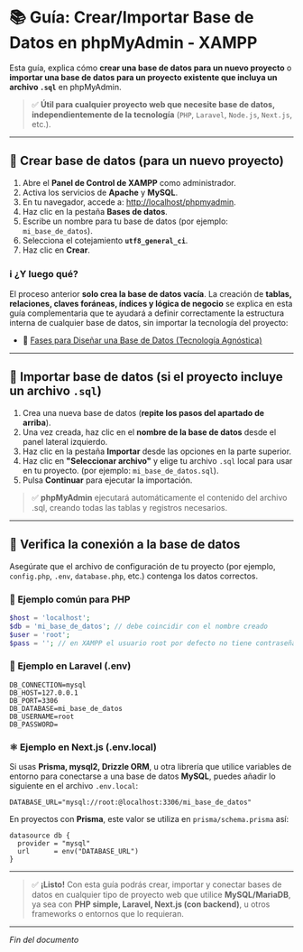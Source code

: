 # 📚 Guía: Crear/Importar Base de Datos en phpMyAdmin - XAMPP

Esta guía, explica cómo **crear una base de datos para un nuevo proyecto** o **importar una base de datos para un proyecto existente que incluya un archivo `.sql`** en phpMyAdmin.

> ✅ **Útil para cualquier proyecto web que necesite base de datos, independientemente de la tecnología** (`PHP`, `Laravel`, `Node.js`, `Next.js`, etc.).

---

## 📁 Crear base de datos (para un nuevo proyecto)

1. Abre el **Panel de Control de XAMPP** como administrador.
2. Activa los servicios de **Apache** y **MySQL**.
3. En tu navegador, accede a: [http://localhost/phpmyadmin](http://localhost/phpmyadmin).
4. Haz clic en la pestaña **Bases de datos**.
5. Escribe un nombre para tu base de datos (por ejemplo: `mi_base_de_datos`).
6. Selecciona el cotejamiento **`utf8_general_ci`**.
7. Haz clic en **Crear**.

### ℹ️ ¿Y luego qué?

El proceso anterior **solo crea la base de datos vacía**. La creación de **tablas, relaciones, claves foráneas, índices y lógica de negocio** se explica en esta guía complementaria que te ayudará a definir correctamente la estructura interna de cualquier base de datos, sin importar la tecnología del proyecto:

- 📄 [Fases para Diseñar una Base de Datos (Tecnología Agnóstica)](https://github.com/tejada1970/guias-desarrollo/blob/master/utilidades/fases-para-disenar-una-bd.md)

---

## 📁 Importar base de datos (si el proyecto incluye un archivo `.sql`)

1. Crea una nueva base de datos (**repite los pasos del apartado de arriba**).
2. Una vez creada, haz clic en el **nombre de la base de datos** desde el panel lateral izquierdo.
3. Haz clic en la pestaña **Importar** desde las opciones en la parte superior.
4. Haz clic en **"Seleccionar archivo"** y elige tu archivo `.sql` local para usar en tu proyecto. (por ejemplo: `mi_base_de_datos.sql`).
5. Pulsa **Continuar** para ejecutar la importación.

> ✅ **phpMyAdmin** ejecutará automáticamente el contenido del archivo .sql, creando todas las tablas y registros necesarios.

---

## 🔌 Verifica la conexión a la base de datos

Asegúrate que el archivo de configuración de tu proyecto (por ejemplo, `config.php`, `.env`, `database.php`, etc.) contenga los datos correctos.

### 🐘 Ejemplo común para PHP

```php
$host = 'localhost';
$db = 'mi_base_de_datos'; // debe coincidir con el nombre creado
$user = 'root';
$pass = ''; // en XAMPP el usuario root por defecto no tiene contraseña. Cambia esto sólo si tú mismo configuraste una.
```

### 🎯 Ejemplo en Laravel (.env)

```env
DB_CONNECTION=mysql
DB_HOST=127.0.0.1
DB_PORT=3306
DB_DATABASE=mi_base_de_datos
DB_USERNAME=root
DB_PASSWORD=
```

### ⚛️ Ejemplo en Next.js (.env.local)

Si usas **Prisma, mysql2, Drizzle ORM**, u otra librería que utilice variables de entorno para conectarse a una base de datos **MySQL**, puedes añadir lo siguiente en el archivo `.env.local`:

```env
DATABASE_URL="mysql://root:@localhost:3306/mi_base_de_datos"
```

En proyectos con **Prisma**, este valor se utiliza en `prisma/schema.prisma` así:

```prisma
datasource db {
  provider = "mysql"
  url      = env("DATABASE_URL")
}
```

---

> ✅ **¡Listo!** Con esta guía podrás crear, importar y conectar bases de datos en cualquier tipo de proyecto web que utilice **MySQL/MariaDB**, ya sea con **PHP simple, Laravel, Next.js (con backend)**, u otros frameworks o entornos que lo requieran.

---

*Fin del documento*
